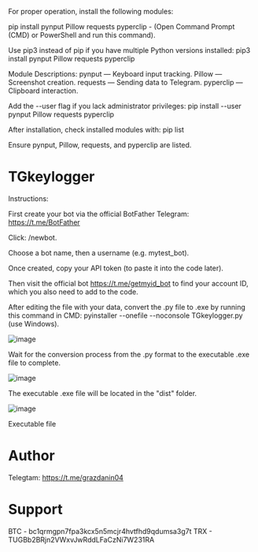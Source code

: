 For proper operation, install the following modules:

pip install pynput Pillow requests pyperclip - (Open Command Prompt (CMD) or PowerShell and run this command).

Use pip3 instead of pip if you have multiple Python versions installed:
pip3 install pynput Pillow requests pyperclip

Module Descriptions:
pynput — Keyboard input tracking.
Pillow — Screenshot creation.
requests — Sending data to Telegram.
pyperclip — Clipboard interaction.

Add the --user flag if you lack administrator privileges:
pip install --user pynput Pillow requests pyperclip

After installation, check installed modules with:
pip list

Ensure pynput, Pillow, requests, and pyperclip are listed.


# TGkeylogger

Instructions:

First create your bot via the official BotFather Telegram: https://t.me/BotFather

Click: /newbot.

Choose a bot name, then a username (e.g. mytest_bot).

Once created, copy your API token (to paste it into the code later).

Then visit the official bot https://t.me/getmyid_bot to find your account ID, which you also need to add to the code.

After editing the file with your data, convert the .py file to .exe by running this command in CMD: pyinstaller --onefile --noconsole TGkeylogger.py (use Windows).

![image](https://github.com/user-attachments/assets/4bdd82a7-674e-48d8-a0dc-7eb7e28ddcee)

Wait for the conversion process from the .py format to the executable .exe file to complete.

![image](https://github.com/user-attachments/assets/57464cbf-22cb-40a3-acf7-a5c5175f44df)

The executable .exe file will be located in the "dist" folder.

![image](https://github.com/user-attachments/assets/e2c802a1-b6c7-42e1-8213-40c9c91ddf26)

Executable file

# Author

Telegtam: https://t.me/grazdanin04

# Support

BTC - bc1qrmgpn7fpa3kcx5n5mcjr4hvtfhd9qdumsa3g7t
TRX - TUGBb2BRjn2VWxvJwRddLFaCzNi7W231RA

